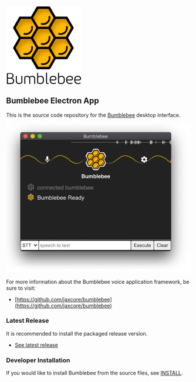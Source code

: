 ![screenshot](assets/logo.png)

## Bumblebee Electron App

This is the source code repository for the [Bumblebee](https://github.com/jaxcore/bumblebee) desktop interface.

![screenshot](assets/screenshot.png)

For more information about the Bumblebee voice application framework, be sure to visit:

- [https://github.com/jaxcore/bumblebee](https://github.com/jaxcore/bumblebee)

### Latest Release

It is recommended to install the packaged release version.

- [See latest release](releases)

### Developer Installation

If you would like to install Bumblebee from the source files, see [INSTALL](INSTALL.md).